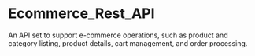 # Ecommerce_Rest_API
An API set to support e-commerce operations, such as product and category listing, product details, cart management, and order processing.
